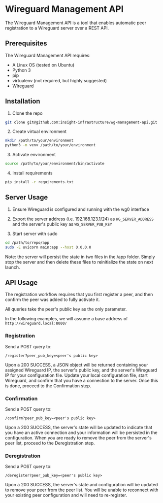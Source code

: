 # Wireguard Management API

The Wireguard Management API is a tool that enables automatic peer registration to a Wireguard server over a REST API.

## Prerequisites

The Wireguard Management API requires:

- A Linux OS (tested on Ubuntu)
- Python 3
- pip
- virtualenv (not required, but highly suggested)
- Wireguard

## Installation

1. Clone the repo
```bash
git clone git@github.com:insight-infrastructure/wg-management-api.git
```

2. Create virtual environment
```bash
mkdir /path/to/your/environment
python3 -m venv /path/to/your/environment
```

3. Activate environment
```bash
source /path/to/your/environment/bin/activate
```

4. Install requirements

```bash
pip install -r requirements.txt
```

## Server Usage

1. Ensure Wireguard is configured and running with the wg0 interface

2. Export the server address (i.e. 192.168.123.1/24) as ```WG_SERVER_ADDRESS``` and the server's public key as ```WG_SERVER_PUB_KEY```

5. Start server with sudo

```bash
cd /path/to/repo/app
sudo -E uvicorn main:app --host 0.0.0.0
```

Note: the server will persist the state in two files in the /app folder.
Simply stop the server and then delete these files to reinitialize the state on next launch.

## API Usage

The registration workflow requires that you first register a peer, and then confirm the peer was added to fully activate it.

All queries take the peer's public key as the only parameter.

In the following examples, we will assume a base address of ```http://wireguard.local:8000/```

### Registration

Send a POST query to:

```/register?peer_pub_key=<peer's public key>```

Upon a 200 SUCCESS, a JSON object will be returned containing your assigned Wireguard IP, the server's public key, and the server's Wireguard IP for your configuration file.
Update your local configuration file, start Wireguard, and confirm that you have a connection to the server.
Once this is done, proceed to the Confirmation step.

### Confirmation

Send a POST query to:

```/confirm?peer_pub_key=<peer's public key>```

Upon a 200 SUCCESS, the server's state will be updated to indicate that you have an active connection and your information will be persisted in the configuration.
When you are ready to remove the peer from the server's peer list, proceed to the Deregistration step.

### Deregistration

Send a POST query to:

```/deregister?peer_pub_key=<peer's public key>```

Upon a 200 SUCCESS, the server's state and configuration will be updated to remove your peer from the peer list.
You will be unable to reconnect with your existing peer configuration and will need to re-register.
